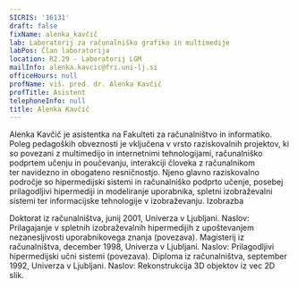 ```yaml
---
SICRIS: '16131'
draft: false
fixName: alenka_kavčič
lab: Laboratorij za računalniško grafiko in multimedije
labPos: Član laboratorija
location: R2.29 - Laboratorij LGM
mailInfo: alenka.kavcic@fri.uni-lj.si
officeHours: null
profName: viš. pred. dr. Alenka Kavčič
profTitle: Asistent
telephoneInfo: null
title: Alenka Kavčič
---
```



Alenka Kavčič je asistentka na Fakulteti za računalništvo in informatiko. Poleg pedagoških obveznosti je vključena v vrsto raziskovalnih projektov, ki so povezani z multimedijo in internetnimi tehnologijami, računalniško podprtem učenju in poučevanju, interakciji človeka z računalnikom ter navidezno in obogateno resničnostjo. Njeno glavno raziskovalno področje so hipermedijski sistemi in računalniško podprto učenje, posebej prilagodljivi hipermediji in modeliranje uporabnika, spletni izobraževalni sistemi ter informacijske tehnologije v izobraževanju.
Izobrazba

Doktorat iz računalništva, junij 2001, Univerza v Ljubljani.
	Naslov: Prilagajanje v spletnih izobraževalnih hipermedijih z upoštevanjem nezanesljivosti uporabnikovega znanja (povezava).
Magisterij iz računalništva, december 1998, Univerza v Ljubljani.
	Naslov: Prilagodljivi hipermedijski učni sistemi (povezava).
Diploma iz računalništva, september 1992, Univerza v Ljubljani.
	Naslov: Rekonstrukcija 3D objektov iz vec 2D slik.
